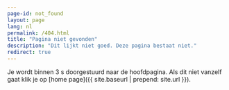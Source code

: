 ```yaml
---
page-id: not_found
layout: page
lang: nl
permalink: /404.html
title: "Pagina niet gevonden"
description: "Dit lijkt niet goed. Deze pagina bestaat niet."
redirect: true
---
```


Je wordt binnen 3 s doorgestuurd naar de hoofdpagina. Als dit niet vanzelf gaat
klik je op [home page]({{ site.baseurl | prepend: site.url }}).
